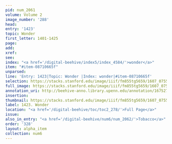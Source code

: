 ```yaml
---
pid: num_2061
volume: Volume 2
image_number: '288'
head:
entry: '1423'
topic: Wonder
first_letter: 1401-1425
page:
add:
xref:
see:
index: "<a href='/digital-beehive/index5/index_4584/'>wonder</a>"
item: "#item-08710665f"
unparsed:
line: 'Entry: 1423|Topic: Wonder |Index: wonder|#item-08710665f'
selection: https://stacks.stanford.edu/image/iiif/fm855tg5659/1607_0755/895,2104,2752,410/full/0/default.jpg
full_image: https://stacks.stanford.edu/image/iiif/fm855tg5659/1607_0755/full/full/0/default.jpg
annotation_uri: http://beehive-anno.library.upenn.edu/annotation/1675279136747
insertion:
thumbnail: https://stacks.stanford.edu/image/iiif/fm855tg5659/1607_0755/895,2104,600,180/250,/0/default.jpg
label: 1423. Wonder
location: "<a href='/digital-beehive/toc/toc2_278/'>Full Page</a>"
issue:
also_in_entry: "<a href='/digital-beehive/num6/num_2062/'>Tobacco</a>"
order: '328'
layout: alpha_item
collection: num6
---
```

